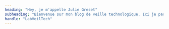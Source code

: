 ```yaml
---
heading: "Hey, je m'appelle Julie Greset"
subheading: "Bienvenue sur mon blog de veille technologique. Ici je partagerai des ressoures et des expériences sur l'UX Design, la microcopie, l'architecture de l'information et l'UI Design."
handle: "LabVeilTech"
---
```

